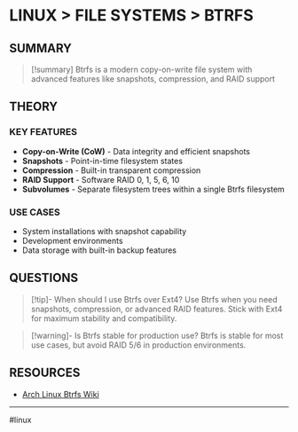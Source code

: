 # LINUX > FILE SYSTEMS > BTRFS

## SUMMARY
> [!summary]
> Btrfs is a modern copy-on-write file system with advanced features like snapshots, compression, and RAID support

## THEORY

### KEY FEATURES
- **Copy-on-Write (CoW)** - Data integrity and efficient snapshots
- **Snapshots** - Point-in-time filesystem states
- **Compression** - Built-in transparent compression
- **RAID Support** - Software RAID 0, 1, 5, 6, 10
- **Subvolumes** - Separate filesystem trees within a single Btrfs filesystem

### USE CASES
- System installations with snapshot capability
- Development environments
- Data storage with built-in backup features

## QUESTIONS

> [!tip]- When should I use Btrfs over Ext4?
> Use Btrfs when you need snapshots, compression, or advanced RAID features. Stick with Ext4 for maximum stability and compatibility.

> [!warning]- Is Btrfs stable for production use?
> Btrfs is stable for most use cases, but avoid RAID 5/6 in production environments.

## RESOURCES

- [Arch Linux Btrfs Wiki](https://wiki.archlinux.org/title/Btrfs)

- - -
#linux

